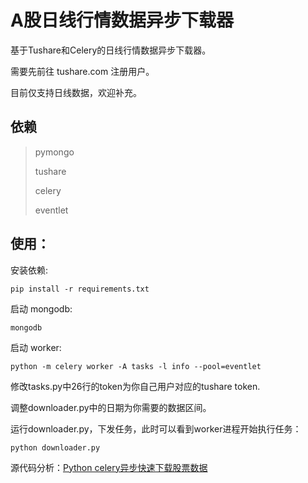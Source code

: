 # A股日线行情数据异步下载器

基于Tushare和Celery的日线行情数据异步下载器。

需要先前往 tushare.com 注册用户。

目前仅支持日线数据，欢迎补充。

## 依赖

> pymongo
>
> tushare
>
> celery
>
> eventlet
>

## 使用：

安装依赖:

```
pip install -r requirements.txt
```

启动 mongodb:

```
mongodb
```

启动 worker:

```
python -m celery worker -A tasks -l info --pool=eventlet
```

修改tasks.py中26行的token为你自己用户对应的tushare token.

调整downloader.py中的日期为你需要的数据区间。

运行downloader.py，下发任务，此时可以看到worker进程开始执行任务：

```
python downloader.py
```

源代码分析：[Python celery异步快速下载股票数据](https://pythondict.com/python-data-analyze/python-celery-stock-download/)
